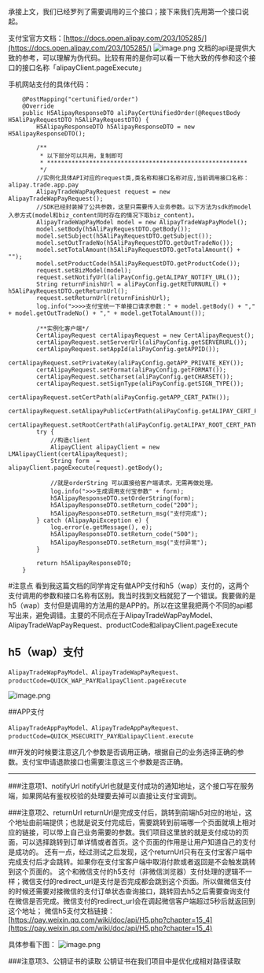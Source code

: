 承接上文，我们已经罗列了需要调用的三个接口；接下来我们先用第一个接口说起。

支付宝官方文档：[https://docs.open.alipay.com/203/105285/](https://docs.open.alipay.com/203/105285/)
![image.png](https://upload-images.jianshu.io/upload_images/5328791-6b2984e094fe128c.png?imageMogr2/auto-orient/strip%7CimageView2/2/w/1240)
文档的api是提供大致的参考，可以理解为伪代码。比较有用的是你可以看一下他大致的传参和这个接口的接口名称「alipayClient.pageExecute」

手机网站支付的具体代码：
```
    @PostMapping("certunified/order")
    @Override
    public H5AlipayResponseDTO aliPayCertUnifiedOrder(@RequestBody H5AliPayRequestDTO h5AliPayRequestDTO) {
        H5AlipayResponseDTO h5AlipayResponseDTO = new H5AlipayResponseDTO();

        /**
         * 以下部分可以共用，复制即可
         * *********************************************************
         */
        //实例化具体API对应的request类,类名称和接口名称对应,当前调用接口名称：alipay.trade.app.pay
        AlipayTradeWapPayRequest request = new AlipayTradeWapPayRequest();
        //SDK已经封装掉了公共参数，这里只需要传入业务参数。以下方法为sdk的model入参方式(model和biz_content同时存在的情况下取biz_content)。
        AlipayTradeWapPayModel model = new AlipayTradeWapPayModel();
        model.setBody(h5AliPayRequestDTO.getBody());
        model.setSubject(h5AliPayRequestDTO.getSubject());
        model.setOutTradeNo(h5AliPayRequestDTO.getOutTradeNo());
        model.setTotalAmount(h5AliPayRequestDTO.getTotalAmount() + "");
        model.setProductCode(h5AliPayRequestDTO.getProductCode());
        request.setBizModel(model);
        request.setNotifyUrl(aliPayConfig.getALIPAY_NOTIFY_URL());
        String returnFinishUrl = aliPayConfig.getRETURNURL() + h5AliPayRequestDTO.getReturnUrl();
        request.setReturnUrl(returnFinishUrl);
        log.info(">>>>支付宝统一下单接口请求参数：" + model.getBody() + "," + model.getOutTradeNo() + "," + model.getTotalAmount());

        /**实例化客户端*/
        CertAlipayRequest certAlipayRequest = new CertAlipayRequest();
        certAlipayRequest.setServerUrl(aliPayConfig.getSERVERURL());
        certAlipayRequest.setAppId(aliPayConfig.getAPPID());
        certAlipayRequest.setPrivateKey(aliPayConfig.getAPP_PRIVATE_KEY());
        certAlipayRequest.setFormat(aliPayConfig.getFORMAT());
        certAlipayRequest.setCharset(aliPayConfig.getCHARSET());
        certAlipayRequest.setSignType(aliPayConfig.getSIGN_TYPE());
        certAlipayRequest.setCertPath(aliPayConfig.getAPP_CERT_PATH());
        certAlipayRequest.setAlipayPublicCertPath(aliPayConfig.getALIPAY_CERT_PATH());
        certAlipayRequest.setRootCertPath(aliPayConfig.getALIPAY_ROOT_CERT_PATH());
        try {
            //构造client
            AlipayClient alipayClient = new LMAlipayClient(certAlipayRequest);
            String form  = alipayClient.pageExecute(request).getBody();

            //就是orderString 可以直接给客户端请求，无需再做处理。
            log.info(">>>生成调用支付宝参数" + form);
            h5AlipayResponseDTO.setOrderString(form);
            h5AlipayResponseDTO.setReturn_code("200");
            h5AlipayResponseDTO.setReturn_msg("支付完成");
        } catch (AlipayApiException e) {
            log.error(e.getMessage(), e);
            h5AlipayResponseDTO.setReturn_code("500");
            h5AlipayResponseDTO.setReturn_msg("支付异常");
        }

        return h5AlipayResponseDTO;
    }
```

#注意点 
看到我这篇文档的同学肯定有做APP支付和h5（wap）支付的，这两个支付调用的参数和接口名称有区别。我当时找到文档就犯了一个错误。我要做的是h5（wap）支付但是调用的方法用的是APP的。所以在这里我把两个不同的api都写出来，避免调错。主要的不同点在于AlipayTradeWapPayModel、AlipayTradeWapPayRequest、productCode和alipayClient.pageExecute

## h5（wap）支付
```
AlipayTradeWapPayModel、AlipayTradeWapPayRequest、productCode=QUICK_WAP_PAY和alipayClient.pageExecute
```
![image.png](https://upload-images.jianshu.io/upload_images/5328791-7e6012282b11c1b4.png?imageMogr2/auto-orient/strip%7CimageView2/2/w/1240)

##APP支付
```
AlipayTradeAppPayModel、AlipayTradeAppPayRequest、productCode=QUICK_MSECURITY_PAY和alipayClient.execute
```

##开发的时候要注意这几个参数是否调用正确，根据自己的业务选择正确的参数。支付宝申请退款接口也需要注意这三个参数是否正确。

***

###注意项1、notifyUrl
notifyUrl也就是支付成功的通知地址，这个接口写在服务端，如果网站有鉴权校验的处理要去掉可以直接让支付宝调到。

###注意项2、returnUrl
returnUrl是完成支付后，跳转到前端h5对应的地址，这个地址由前端提供；也就是说支付完成后，需要跳转到前端哪一个页面就填上相对应的链接，可以带上自己业务需要的参数。我们项目这里放的就是支付成功的页面，可以选择跳转到订单详情或者首页。这个页面的作用是让用户知道自己的支付是成功的。
  还有一点，经过测试之后发现，这个returnUrl只有在支付宝客户端中完成支付后才会跳转。如果你在支付宝客户端中取消付款或者返回是不会触发跳转到这个页面的。
  这个和微信支付的h5支付（非微信浏览器）支付处理的逻辑不一样；微信支付的redirect_url是支付是否完成都会跳到这个页面。所以做微信支付的时候还需要对接微信的支付订单状态查询接口，跳转回去h5之后需要查询支付在微信是否完成。微信支付的redirect_url会在调起微信客户端超过5秒后就返回到这个地址；
微信h5支付文档链接：[https://pay.weixin.qq.com/wiki/doc/api/H5.php?chapter=15_4](https://pay.weixin.qq.com/wiki/doc/api/H5.php?chapter=15_4)

具体参看下图：
![image.png](https://upload-images.jianshu.io/upload_images/5328791-c2eae751bfe3affc.png?imageMogr2/auto-orient/strip%7CimageView2/2/w/1240)


###注意项3、公钥证书的读取
公钥证书在我们项目中是优化成相对路径读取
